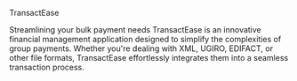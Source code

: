 TransactEase

Streamlining your bulk payment needs
TransactEase is an innovative financial management application designed to simplify the complexities of group payments. Whether you're dealing with XML, UGIRO, EDIFACT, or other file formats, TransactEase effortlessly integrates them into a seamless transaction process.
